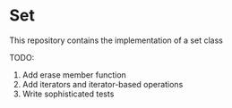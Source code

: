 # Set
This repository contains the implementation of a set class

TODO:
1) Add erase member function
2) Add iterators and iterator-based operations
3) Write sophisticated tests